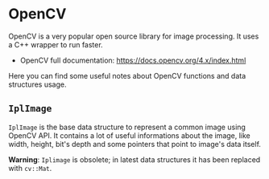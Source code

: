 # OpenCV

OpenCV is a very popular open source library for image processing. It uses a C++ wrapper to run faster.

* OpenCV full documentation: https://docs.opencv.org/4.x/index.html

Here you can find some useful notes about OpenCV functions and data structures usage.

## `IplImage`

`IplImage` is the base data structure to represent a common image using OpenCV API. It contains a lot of useful informations
about the image, like width, height, bit's depth and some pointers that point to image's data itself.

**Warning**: `Iplimage` is obsolete; in latest data structures it has been replaced with `cv::Mat`.